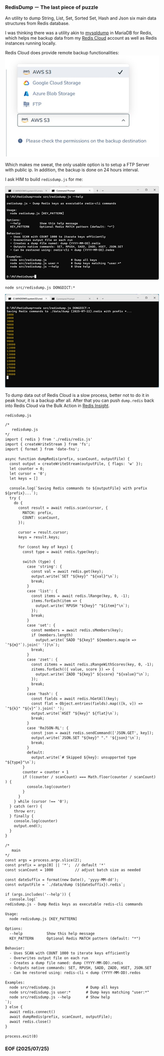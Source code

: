 ### RedisDump － The last piece of puzzle

An utility to dump String, List, Set, Sorted Set, Hash and Json six main data structures from Redis database.

I was thinking there was a utility akin to [mysqldump](https://dev.mysql.com/doc/refman/8.4/en/mysqldump.html) in MariaDB for Redis, which helps me backup data from my [Redis Cloud](https://redis.io/cloud/) account as well as Redis instances running locally. 

Redis Cloud does provide remote backup functionalities:
![alt remotebackup-2](img/remotebackup-2.JPG)

Which makes me sweat, the only usable option is to setup a FTP Server with public ip. In addition, the backup is done on 24 hours interval.  

I ask HIM to build `redisdump.js` for me: 

![alt redisdump-help](img/redisdump-help.JPG)

```
node src/redisdump.js DONGDICT:*
```

![alt redisdump](img/redisdump.JPG)

To dump data out of Redis Cloud is a slow process, better not to do it in peak hour, it is a backup after all. After that you can push `dump.redis` back into Redis Cloud via the Bulk Action in [Redis Insight](https://redis.io/insight/). 

`redisdump.js` 
```
/*
   redisdump.js 
*/
import { redis } from './redis/redis.js'
import { createWriteStream } from 'fs';
import { format } from 'date-fns';

async function dumpRedis(prefix, scanCount, outputFile) {
  const output = createWriteStream(outputFile, { flags: 'w' });
  let counter = 0; 
  let cursor = '0';
  let keys = []

  console.log(`Saving Redis commands to ${outputFile} with prefix ${prefix}...`);    
  try {
    do {
      const result = await redis.scan(cursor, {
        MATCH: prefix,
        COUNT: scanCount, 
      });

      cursor = result.cursor;
      keys = result.keys;

      for (const key of keys) {
        const type = await redis.type(key);

        switch (type) {
          case 'string': {
            const val = await redis.get(key);
            output.write(`SET "${key}" "${val}"\n`);
            break;
          }
          case 'list': {
            const items = await redis.lRange(key, 0, -1);
            items.forEach(item => {
              output.write(`RPUSH "${key}" "${item}"\n`);
            });
            break;
          }
          case 'set': {
            const members = await redis.sMembers(key);
            if (members.length)
              output.write(`SADD "${key}" ${members.map(m => `"${m}"`).join(' ')}\n`);
            break;
          }
          case 'zset': {
            const zitems = await redis.zRangeWithScores(key, 0, -1);
            zitems.forEach(({ value, score }) => {
              output.write(`ZADD "${key}" ${score} "${value}"\n`);
            });
            break;
          }
          case 'hash': {
            const fields = await redis.hGetAll(key);
            const flat = Object.entries(fields).map(([k, v]) => `"${k}" "${v}"`).join(' ');
            output.write(`HSET "${key}" ${flat}\n`);
            break;
          }
          case 'ReJSON-RL': {
            const json = await redis.sendCommand(['JSON.GET', key]);
            output.write(`JSON.SET "${key}" "." '${json}'\n`);
            break;
          }
          default:
            output.write(`# Skipped ${key}: unsupported type "${type}"\n`);
        }
        counter = counter + 1 
        if ((counter / scanCount) === Math.floor(counter / scanCount) ) {
          console.log(counter)
        }
      }
    } while (cursor !== '0');
  } catch (err) {
    throw err;
  } finally {
    console.log(counter)
    output.end();
  }
}

/*
   main 
*/
const args = process.argv.slice(2); 
const prefix = args[0] || '*';  // default '*'
const scanCount = 1000          // adjust batch size as needed

const dateSuffix = format(new Date(), 'yyyy-MM-dd');
const outputFile = `./data/dump (${dateSuffix}).redis`;

if (args.includes('--help')) {
  console.log(`
redisdump.js - Dump Redis keys as executable redis-cli commands

Usage:
  node redisdump.js [KEY_PATTERN]

Options:
  --help           Show this help message
  KEY_PATTERN      Optional Redis MATCH pattern (default: "*")

Behavior:
  - Uses SCAN with COUNT 1000 to iterate keys efficiently
  - Overwrites output file on each run
  - Creates a dump file named: dump (YYYY-MM-DD).redis
  - Outputs native commands: SET, RPUSH, SADD, ZADD, HSET, JSON.SET
  - Can be restored using: redis-cli < dump (YYYY-MM-DD).redos

Examples:
  node src/redisdump.js              # Dump all keys
  node src/redisdump.js user:*       # Dump keys matching "user:*"
  node src/redisdump.js --help       # Show help
`);
} else {
  await redis.connect()
  await dumpRedis(prefix, scanCount, outputFile);
  await redis.close()
}

process.exit(0)
```


### EOF (2025/07/25)

